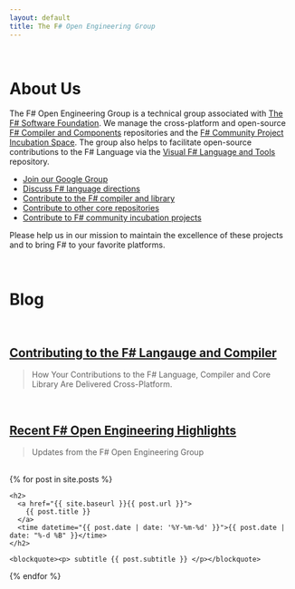 ```yaml
---
layout: default
title: The F# Open Engineering Group
---
```


<br />

About Us
========

The F# Open Engineering Group is a technical group associated with
[The F# Software Foundation](http://fsharp.org).
We manage the cross-platform and open-source [F# Compiler and Components](https://github.com/fsharp) repositories 
and the [F# Community Project Incubation Space](https://github.com/fsprojects).
The group also helps to facilitate open-source contributions to the F#
Language via the [Visual F# Language and Tools](https://visualfsharp.codeplex.com/) repository.

* [Join our Google Group](http://groups.google.com/group/fsharp-opensource)
* [Discuss F# language directions](http://fslang.uservoice.com)
* [Contribute to the F# compiler and library](http://fsharp.github.io/blog/2014/fsharp-contributions.html)
* [Contribute to other core repositories](http://github.com/fsharp)
* [Contribute to F# community incubation projects](http://github.com/fsprojects)

Please help us in our mission to maintain the excellence of these projects and
to bring F# to your favorite platforms.


<a id="bloglist" > &nbsp; </a>
<br />

Blog
====

<br />

[Contributing to the F# Langauge and Compiler](blog/2014/fsharp-contributions.html)
-----------------------------------------------------------------------------------

> How Your Contributions to the F# Language, Compiler and Core Library Are Delivered Cross-Platform.

<br />
 
[Recent F# Open Engineering Highlights](blog/2014/may-highlights.html)
----------------------------------------------------------------------

> Updates from the F# Open Engineering Group

<br />
 

<section class="archive">
{% for post in site.posts %}

    <h2>
      <a href="{{ site.baseurl }}{{ post.url }}">
        {{ post.title }} 
      </a> 
      <time datetime="{{ post.date | date: '%Y-%m-%d' }}">{{ post.date | date: "%-d %B" }}</time> 
    </h2>

    <blockquote><p> subtitle {{ post.subtitle }} </p></blockquote>
    

{% endfor %}
</section>
